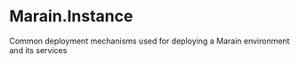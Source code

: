 # Marain.Instance
Common deployment mechanisms used for deploying a Marain environment and its services
